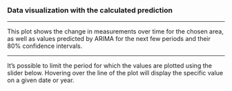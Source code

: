 ### <b> Data visualization with the calculated prediction </b>

***

This plot shows the change in measurements over time for the chosen area, as well as values predicted by ARIMA for the next few periods and their 80% confidence intervals.

***

It’s possible to limit the period for which the values are plotted using the slider below. Hovering over the line of the plot will display the specific value on a given date or year.



